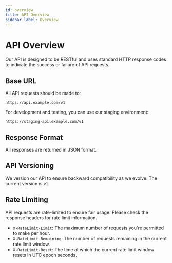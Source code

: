 ```yaml
---
id: overview
title: API Overview
sidebar_label: Overview
---
```


# API Overview

Our API is designed to be RESTful and uses standard HTTP response codes to indicate the success or failure of API requests.

## Base URL

All API requests should be made to:

```
https://api.example.com/v1
```

For development and testing, you can use our staging environment:

```
https://staging-api.example.com/v1
```

## Response Format

All responses are returned in JSON format.

## API Versioning

We version our API to ensure backward compatibility as we evolve. The current version is `v1`.

## Rate Limiting

API requests are rate-limited to ensure fair usage. Please check the response headers for rate limit information.

- `X-RateLimit-Limit`: The maximum number of requests you're permitted to make per hour.
- `X-RateLimit-Remaining`: The number of requests remaining in the current rate limit window.
- `X-RateLimit-Reset`: The time at which the current rate limit window resets in UTC epoch seconds.